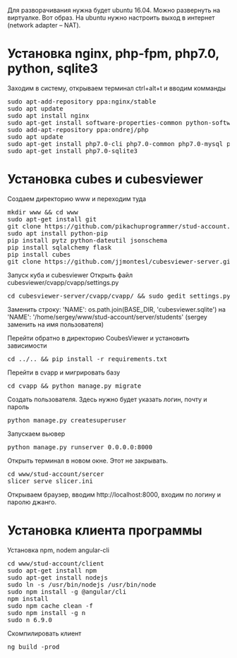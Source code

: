 Для разворачивания нужна будет ubuntu 16.04. Можно развернуть на виртуалке. Вот образ. На ubuntu нужно настроить выход в интернет (network adapter – NAT).

<h1>Установка nginx, php-fpm, php7.0, python, sqlite3</h1>
Заходим в систему, открываем терминал ctrl+alt+t и вводим комманды
<pre>
sudo apt-add-repository ppa:nginx/stable
sudo apt update
sudo apt install nginx
sudo apt-get install software-properties-common python-software-properties
sudo add-apt-repository ppa:ondrej/php
sudo apt update
sudo apt-get install php7.0-cli php7.0-common php7.0-mysql php7.0-fpm php-pear
sudo apt-get install php7.0-sqlite3
</pre>

<h1>Установка cubes и cubesviewer</h1> 
Создаем директорию www и переходим туда
<pre>
mkdir www && cd www
sudo apt-get install git
git clone https://github.com/pikachuprogrammer/stud-account.git
sudo apt install python-pip
pip install pytz python-dateutil jsonschema
pip install sqlalchemy flask
pip install cubes
git clone https://github.com/jjmontesl/cubesviewer-server.git
</pre>
Запуск куба и cubesviewer
Открыть файл cubesviewer/cvapp/cvapp/settings.py
<pre>
cd cubesviewer-server/cvapp/cvapp/ && sudo gedit settings.py
</pre>
Заменить строку: 'NAME': os.path.join(BASE_DIR, 'cubesviewer.sqlite') на
'NAME': '/home/sergey/www/stud-account/server/students' (sergey заменить на имя пользователя)

Перейти обратно в директорию CoubesViewer и установить зависимости
<pre>
cd ../.. && pip install -r requirements.txt
</pre>

Перейти в cvapp и мигрировать базу
<pre>cd cvapp && python manage.py migrate</pre>
Создать пользователя. Здесь нужно будет указать логин, почту и пароль
<pre>python manage.py createsuperuser</pre>
Запускаем вьювер
<pre>python manage.py runserver 0.0.0.0:8000</pre>
Открыть терминал в новом окне. Этот не закрывать.
<pre>
cd www/stud-account/sercer
slicer serve slicer.ini
</pre>

Открываем браузер, вводим http://localhost:8000, входим по логину и паролю джанго. 


<h1>Установка клиента программы</h1>
Установка npm, nodem angular-cli
<pre>
cd www/stud-account/client
sudo apt-get install npm
sudo apt-get install nodejs
sudo ln -s /usr/bin/nodejs /usr/bin/node
sudo npm install -g @angular/cli
npm install
sudo npm cache clean -f
sudo npm install -g n
sudo n 6.9.0
</pre>
Скомпилировать клиент 
<pre>
ng build -prod
</pre>


